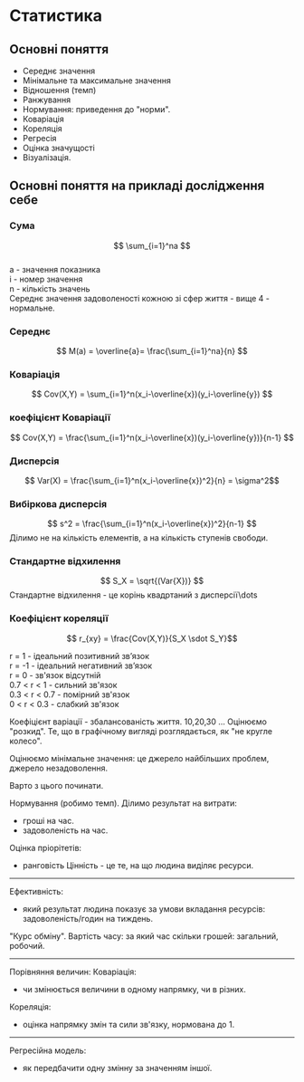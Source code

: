 # Статистика
## Основні поняття
* Середнє значення
* Мінімальне та максимальне значення
* Відношення (темп)
* Ранжування
* Нормування: приведення до "норми".
* Коваріація
* Кореляція
* Регресія
* Оцінка значущості
* Візуалізація.

## Основні поняття на прикладі дослідження себе
### Сума
$$ \sum_{i=1}^na $$  
a - значення показника  
i - номер значення  
n - кількість значень  
Середнє значення задоволеності кожною зі сфер життя - вище 4 - нормальне.

### Середнє
$$ M(a) = \overline{a}= \frac{\sum_{i=1}^na}{n} $$ 

### Коваріація
$$ Cov(X,Y) = \sum_{i=1}^n(x_i-\overline{x})(y_i-\overline{y}) $$
### коефіцієнт Коваріації
$$ Cov(X,Y) = \frac{\sum_{i=1}^n(x_i-\overline{x})(y_i-\overline{y})}{n-1} $$

### Дисперсія
$$ Var(X) = \frac{\sum_{i=1}^n(x_i-\overline{x})^2}{n} = \sigma^2$$

### Вибіркова дисперсія

$$ s^2 = \frac{\sum_{i=1}^n(x_i-\overline{x})^2}{n-1} $$
Ділимо не на кількість елементів, а на кількість ступенів свободи.

### Стандартне відхилення
$$ S_X = \sqrt{(Var{X})} $$
Стандартне відхилення - це корінь квадртаний з дисперсії\dots

### Коефіцієнт кореляції
$$ r_{xy} = \frac{Cov(X,Y)}{S_X \sdot S_Y}$$

r = 1 - ідеальний позитивний зв’язок  
r = -1 - ідеальний негативний зв’язок  
r = 0 - зв'язок відсутній  
0.7 < r < 1 - сильний зв'язок  
0.3 < r < 0.7 - помірний зв'язок  
0 < r < 0.3 - слабкий зв'язок  
 




Коефіцієнт варіації - збалансованість життя. 10,20,30
...
Оцінюємо "розкид". Те, що в графічному вигляді розглядається, як "не кругле колесо".

Оцінюємо мінімальне значення: це джерело найбільших проблем, джерело незадоволення.

Варто з цього починати.

Нормування (робимо темп).
Ділимо результат на витрати:
* гроші на час.
* задоволеність на час.

Оцінка пріорітетів:
* ранговість
Цінність - це те, на що людина виділяє ресурси.

-----
Ефективність:
- який результат людина показує за умови вкладання ресурсів: задоволеність/годин на тиждень.

"Курс обміну".
Вартість часу: за який час скільки грошей: загальний, робочий.

------
Порівняння величин:
Коваріація:
- чи змінюється величини в одному напрямку, чи в різних.

Кореляція:
- оцінка напрямку змін та сили зв'язку, нормована до 1.
----

Регресійна модель:
- як передбачити одну змінну за значенням іншої.
